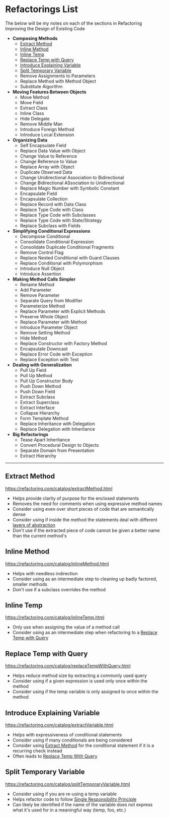 # Refactorings List
The below will be my notes on each of the sections in Refactoring Improving the Design of Existing Code

 - **Composing Methods**
	 - [Extract Method](#extract-method)
	 - [Inline Method](#inline-method)
	 - [Inline Temp](#inline-temp)
	 - [Replace Temp with Query](#replace-temp-with-query)
	 - [Introduce Explaining Variable](#introduce-explaining-variable)
	 - [Split Temporary Variable](#split-temporary-variable)
	 - Remove Assignments to Parameters
	 - Replace Method with Method Object
	 - Substitute Algorithm
 - **Moving Features Between Objects**
	 - Move Method
	 - Move Field
	 - Extract Class
	 - Inline Class
	 - Hide Delegate
	 - Remove Middle Man
	 - Introduce Foreign Method
	 - Introduce Local Extension
 - **Organizing Data**
	 - Self Encapsulate Field
	 - Replace Data Value with Object
	 - Change Value to Reference
	 - Change Reference to Value
	 - Replace Array with Object
	 - Duplicate Observed Data
	 - Change Unidirectional Association to Bidirectional
	 - Change Bidirectional ASsociation to Unidirectional
	 - Replace Magic Number with Symbolic Constant
	 - Encapsulate Field
	 - Encapsulate Collection
	 - Replace Record with Data Class
	 - Replace Type Code with Class
	 - Replace Type Code with Subclasses
	 - Replace Type Code with State/Strategy
	 - Replace Subclass with Fields
 - **Simplifying Conditional Expressions**
	 - Decompose Conditional
	 - Consolidate Conditional Expression
	 - Consolidate Duplicate Conditional Fragments
	 -  Remove Control Flag
	 - Replace Nested Conditional with Guard Clauses
	 - Replace Conditional with Polymorphism
	 - Introduce Null Object
	 - Introduce Assertion
 - **Making Method Calls Simpler**
	 - Rename Method
	 - Add Parameter
	 - Remove Parameter
	 - Separate Query from Modifier
	 - Parameterize Method
	 - Replace Parameter with Explicit Methods
	 - Preserve Whole Object
	 - Replace Parameter with Method
	 - Introduce Parameter Object
	 - Remove Setting Method
	 - Hide Method
	 - Replace Constructor with Factory Method
	 - Encapsulate Downcast
	 - Replace Error Code with Exception
	 - Replace Exception with Test
 - **Dealing with Generalization**
	 - Pull Up Field
	 - Pull Up Method
	 - Pull Up Constructor Body
	 - Push Down Method
	 - Push Down Field
	 - Extract Subclass
	 - Extract Superclass
	 - Extract Interface
	 - Collapse Hierarchy
	 - Form Template Method
	 - Replace Inheritance with Delegation
	 - Replace Delegation with Inheritance
 - **Big Refactorings**
	 - Tease Apart Inheritance
	 - Convert Procedural Design to Objects
	 - Separate Domain from Presentation
	 - Extract Hierarchy

---

## Extract Method
https://refactoring.com/catalog/extractMethod.html

- Helps provide clarity of purpose for the enclosed statements
- Removes the need for comments when using expressive method names
- Consider using even over short pieces of code that are semantically dense
- Consider using if inside the method the statements deal with different [layers of abstraction](http://principles-wiki.net/principles:single_level_of_abstraction)
- Don't use if the extracted piece of code cannot be given a better name than the current method's

## Inline Method
https://refactoring.com/catalog/inlineMethod.html

- Helps with needless indirection
- Consider using as an intermediate step to cleaning up badly factored, smaller methods
- Don't use if a subclass overrides the method

## Inline Temp
https://refactoring.com/catalog/inlineTemp.html

- Only use when assigning the value of a method call
- Consider using as an intermediate step when refactoring to a [Replace Temp with Query](##replace-temp-with-query)

## Replace Temp with Query
https://refactoring.com/catalog/replaceTempWithQuery.html

- Helps reduce method size by extracting a commonly used query
- Consider using if a given expression is used only once within the method
- Consider using if the temp variable is only assigned to once within the method

## Introduce Explaining Variable
https://refactoring.com/catalog/extractVariable.html

- Helps with expressiveness of conditional statements
- Consider using if many conditionals are being considered
- Consider using [Extract Method](##extract-method) for the conditional statement if it is a recurring check instead
- Often leads to [Replace Temp With Query](##replace-temp-with-query)


## Split Temporary Variable
https://refactoring.com/catalog/splitTemporaryVariable.html

- Consider using if you are re-using a temp variable
- Helps refactor code to follow [Single Responsibility Principle](http://principles-wiki.net/principles:single_responsibility_principle)
- Can likely be identified if the name of the variable does not express what it's used for in a meaningful way (temp, foo, etc.)